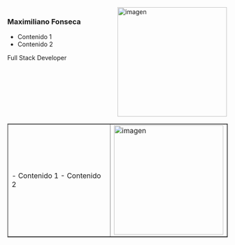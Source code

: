 
<div>
  <div style="float: left; width: 50%;">
    <h3>Maximiliano Fonseca</h3>
    <ul>
      <li>Contenido 1</li>
      <li>Contenido 2</li>
    </ul>
    <p>Full Stack Developer</p>
  </div>
  
  <div style="float: right; width: 50%;">
    <img src="https://www.ceupe.com/images/easyblog_articles/3583/b2ap3_large_profesion-de-programador-web.jpg" alt="imagen" width="250" />
  </div>
  
  <div style="clear: both;"></div>
</div>

<div>
  <table border="none">
    <tr>
      <td >
        - Contenido 1
        - Contenido 2
      </td>
      <td>
        <img src="https://www.ceupe.com/images/easyblog_articles/3583/b2ap3_large_profesion-de-programador-web.jpg" alt="imagen" width="250" />
      </td>
    </tr>
  </table>
</div>



